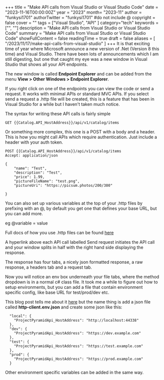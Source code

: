 +++
title = "Make API calls from Visual Studio or Visual Studio Code"
date = "2023-11-16T00:00:00Z"
year = "2023"
month= "2023-11"
author = "funkysi1701"
authorTwitter = "funkysi1701" #do not include @
copyright = false
cover = ""
tags = ["Visual Studio", "API" ]
category="tech"
keywords = ["", ""]
description = "Make API calls from Visual Studio or Visual Studio Code"
summary = "Make API calls from Visual Studio or Visual Studio Code"
showFullContent = false
readingTime = true
draft = false
aliases = [
    "/2023/11/17/make-api-calls-from-visual-studio"
]
+++
It is that exciting time of year where Microsoft announce a new version of .Net (Version 8 this time) and Visual Studio. There have been lots of announcements which I am still digesting, but one that caught my eye was a new window in Visual Studio that shows all your API endpoints.

The new window is called **Endpoint Explorer** and can be added from the menu **View > Other Windows > Endpoint Explorer**.


If you right click on one of the endpoints you can view the code or send a request. It works with minimal APIs or standard MVC APIs. If you select send a request a .http file will be created, this is a feature that has been in Visual Studio for a while but I haven't taken much notice.

The syntax for writing these API calls is fairly simple

```
GET {{Catalog.API_HostAddress}}/api/v1/catalog/items
```

Or something more complex, this one is a POST with a body and a header. This is how you might call APIs which require authentication. Just include a header with your auth token.


```
POST {{Catalog.API_HostAddress}}/api/v1/catalog/items
Accept: application/json

{
    "name": "Test",
    "description": "Test",
    "price": 1.99,
    "pictureFileName": "test.png",
    "pictureUri": "https://picsum.photos/200/300"

}

```

You can also set up various variables at the top of your .http files by prefixing with an @, by default you get one that defines your base URL, but you can add more. 

eg @variable = value

Full docs of how you use .http files can be found [here](https://learn.microsoft.com/en-us/aspnet/core/test/http-files?view=aspnetcore-8.0) 

A hyperlink above each API call labelled Send request initiates the API call and your window splits in half with the right hand side displaying the response.

The response has four tabs, a nicely json formatted response, a raw response, a headers tab and a request tab.

Now you will notice an env box underneath your file tabs, where the method dropdown is in a normal c# class file. It took me a while to figure out how to setup environments, but you can add a file that contain environment specific config, like base URL for test/prod/dev etc.

This blog post tells me about it [here](https://devblogs.microsoft.com/visualstudio/safely-use-secrets-in-http-requests-in-visual-studio-2022/) but the name thing is add a json file called **http-client.env.json** and create some json like this:

```
  "local": {
    "ProjectPyramidApi_HostAddress": "http://localhost:44338"
  },
  "dev": {
    "ProjectPyramidApi_HostAddress": "https://dev.example.com"
  },
  "test": {
    "ProjectPyramidApi_HostAddress": "https://test.example.com"
  },
  "prod": {
    "ProjectPyramidApi_HostAddress": "https://prod.example.com"
  }
```

Other environment specific variables can be added in the same way.
